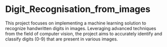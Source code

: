 # Digit_Recognisation_from_images
This project focuses on implementing a machine learning solution to recognize handwritten digits in images. Leveraging advanced techniques from the field of computer vision, the project aims to accurately identify and classify digits (0-9) that are present in various images.
